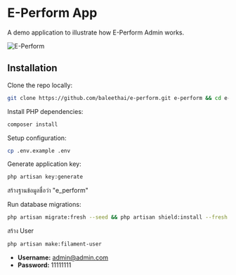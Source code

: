 # E-Perform App

A demo application to illustrate how E-Perform Admin works.

![E-Perform](https://e-perform.mcu.ac.th/img/demo.png)

## Installation

Clone the repo locally:

```sh
git clone https://github.com/baleethai/e-perform.git e-perform && cd e-perform
```

Install PHP dependencies:

```sh
composer install
```

Setup configuration:

```sh
cp .env.example .env
```

Generate application key:

```sh
php artisan key:generate
```

สร้างฐานข้อมูลชื่อว่า "e_perform"

Run database migrations:

```sh
php artisan migrate:fresh --seed && php artisan shield:install --fresh
```

สร้าง User

```sh
php artisan make:filament-user
```

-   **Username:** admin@admin.com
-   **Password:** 11111111